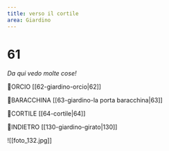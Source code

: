 ```yaml
---
title: verso il cortile
area: Giardino
---
```

# 61
_Da qui vedo molte cose!_

👀ORCIO [[62-giardino-orcio|62]]

👣BARACCHINA [[63-giardino-la porta baracchina|63]]

👣CORTILE [[64-cortile|64]]

👣INDIETRO [[130-giardino-girato|130]]

![[foto_132.jpg]]